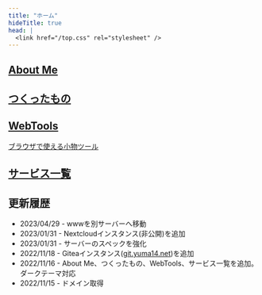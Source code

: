 ```yaml
---
title: "ホーム"
hideTitle: true
head: |
  <link href="/top.css" rel="stylesheet" />
---
```


<div class="card-container">
<a class="card" href="/profile">
<h2>About Me</h2>
</a>

<a class="card" href="/works">
<h2>つくったもの</h2>
</a>

<a class="card" href="/webtools">
<h2>WebTools</h2>
<p>ブラウザで使える小物ツール</p>
</a>

<a class="card" href="/services">
<h2>サービス一覧</h2>
</a>
</div>

## 更新履歴

- 2023/04/29 - wwwを別サーバーへ移動
- 2023/01/31 - Nextcloudインスタンス(非公開)を追加
- 2023/01/31 - サーバーのスペックを強化
- 2022/11/18 - Giteaインスタンス(<a href="https://git.yuma14.net/" target="_blank">git.yuma14.net</a>)を追加
- 2022/11/16 - About Me、つくったもの、WebTools、サービス一覧を追加。ダークテーマ対応
- 2022/11/15 - ドメイン取得

